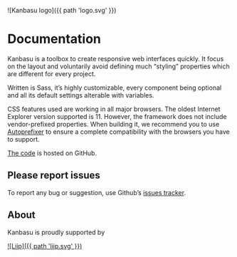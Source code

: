 ![Kanbasu logo]({{ path 'logo.svg' }})

# Documentation

Kanbasu is a toolbox to create responsive web interfaces quickly. It focus on the layout and voluntarily avoid defining much “styling” properties which are different for every project.

Written is Sass, it’s highly customizable, every component being optional and all its default settings alterable with variables.

CSS features used are working in all major browsers. The oldest Internet Explorer version supported is 11. However, the framework does not include vendor-prefixed properties. When building it, we recommend you to use [Autoprefixer](https://github.com/postcss/autoprefixer) to ensure a complete compatibility with the browsers you have to support.

[The code](https://github.com/liip/kanbasu) is hosted on GitHub.

## Please report issues

To report any bug or suggestion, use Github’s [issues tracker](https://github.com/liip/kanbasu/issues).

## About

Kanbasu is proudly supported by

[![Liip]({{ path 'liip.svg' }})](https://www.liip.ch)
